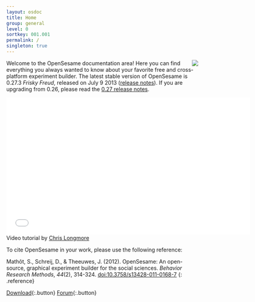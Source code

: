 ```yaml
---
layout: osdoc
title: Home
group: general
level: 0
sortkey: 001.001
permalink: /
singleton: true
---
```


<div style='float:right;margin-left:16px;text-align:right;'>
	<img src="/img/fig/fig1.1.1.png" />	
</div>

Welcome to the OpenSesame documentation area! Here you can find everything you always wanted to know about your favorite free and cross-platform experiment builder. The latest stable version of OpenSesame is 0.27.3 *Frisky Freud*, released on July 9 2013 ([release notes][]). If you are upgrading from 0.26, please read the [0.27 release notes][].

<div class='video'>
	<iframe width="640" height="360" src="//www.youtube.com/embed/-zMH65re1m0" frameborder="0" allowfullscreen></iframe>
	<br />
	<span class='vid-caption'>Video tutorial by <a href='http://www.chrislongmore.co.uk/' target='_blank'>Chris Longmore</a></span>
</div>

To cite OpenSesame in your work, please use the following reference:

Mathôt, S., Schreij, D., & Theeuwes, J. (2012). OpenSesame: An open-source, graphical experiment builder for the social sciences. *Behavior Research Methods*, *44*(2), 314-324. [doi:10.3758/s13428-011-0168-7](http://dx.doi.org/10.3758/s13428-011-0168-7)
{: .reference}

[Download][]{:.button}
[Forum][]{:.button}

[forum]: http://forum.cogsci.nl/
[0.27 release notes]: /notes/0.27
[release notes]: /notes/0.27.3
[download]: /getting-opensesame/download/
